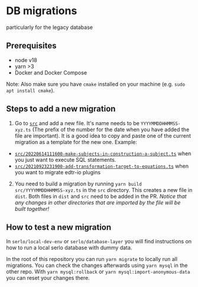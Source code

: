 # DB migrations

particularly for the legacy database

## Prerequisites

- node v18
- yarn >3
- Docker and Docker Compose

Note: Also make sure you have `cmake` installed on your machine
(e.g. `sudo apt install cmake`).

## Steps to add a new migration

1. Go to [`src`](./src) and add a new file. It's name needs to be
   `YYYYMMDDHHMMSS-xyz.ts` (The prefix of the number for the date when you have
   added the file are important). It is a good idea to copy and paste one of the
   current migration as a template for the new one. Example:

- [`src/20220614111600-make-subjects-in-construction-a-subject.ts`](./src/20220614111600-make-subjects-in-construction-a-subject.ts)
  when you just want to execute SQL statements.
- [`src/20210923231900-add-transformation-target-to-equations.ts`](./src/20210923231900-add-transformation-target-to-equations.ts)
  when you want to migrate edtr-io plugins

2. You need to build a migration by running
`yarn build src/YYYYMMDDHHMMSS-xyz.ts` in the `src` directory. This creates a
new file in `dist`. Both files in `dist` and `src` need to be added in the PR.
_Notice that any changes in other directories that are imported by the file will
be built together!_
<!-- TODO: in conception still in the new infrastructure.
   3. Update the version of the `serlo.org` server at
   `packages/public/server/package.json`. Deploy this version with the changes
   in the `migrations` package and the database migrations should take effect. -->

## How to test a new migration

In `serlo/local-dev-env` or `serlo/database-layer` you will find instructions on
how to run a local serlo database with dummy data.

In the root of this repository you can run `yarn migrate` to locally run all
migrations. You can check the changes afterwards using `yarn mysql` in the other
repo. With `yarn mysql:rollback` or `yarn mysql:import-anonymous-data` you can
reset your changes there.

<!-- Of course you can also test your migrations in the `staging` enviornment by
deploying the new server version. Note that each night the database in `staging`
is reset. -->
